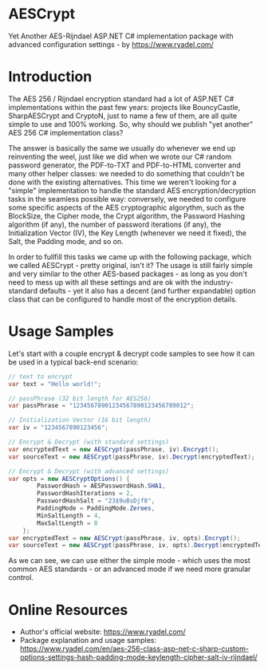 # AESCrypt
Yet Another AES-Rijndael ASP.NET C# implementation package with advanced configuration settings - by https://www.ryadel.com/

# Introduction
The AES 256 / Rijndael encryption standard had a lot of ASP.NET C# implementations within the past few years: projects like BouncyCastle, SharpAESCrypt and CryptoN, just to name a few of them, are all quite simple to use and 100% working. So, why should we publish "yet another" AES 256 C# implementation class?

The answer is basically the same we usually do whenever we end up reinventing the weel, just like we did when we wrote our C# random password generator, the PDF-to-TXT and PDF-to-HTML converter and many other helper classes: we needed to do something that couldn't be done with the existing alternatives. This time we weren't looking for a "simple" implementation to handle the standard AES encryption/decryption tasks in the seamless possible way: conversely, we needed to configure some specific aspects of the AES cryptographic algorythm, such as the BlockSize, the Cipher mode, the Crypt algorithm, the Password Hashing algorithm (if any), the number of password iterations (if any), the Initialization Vector (IV), the Key Length (whenever we need it fixed), the Salt, the Padding mode, and so on.

In order to fullfill this tasks we came up with the following package, which we called AESCrypt - pretty original, isn't it? The usage is still fairly simple and very similar to the other AES-based packages - as long as you don't need to mess up with all these settings and are ok with the industry-standard defaults - yet it also has a decent (and further expandable) option class that can be configured to handle most of the encryption details.

# Usage Samples
Let's start with a couple encrypt & decrypt code samples to see how it can be used in a typical back-end scenario:

```csharp
// text to encrypt
var text = "Hello world!";

// passPhrase (32 bit length for AES256)
var passPhrase = "12345678901234567890123456789012";

// Initialization Vector (16 bit length)
var iv = "1234567890123456";

// Encrypt & Decrypt (with standard settings)
var encryptedText = new AESCrypt(passPhrase, iv).Encrypt();
var sourceText = new AESCrypt(passPhrase, iv).Decrypt(encryptedText);

// Encrypt & Decrypt (with advanced settings)
var opts = new AESCryptOptions() {
        PasswordHash = AESPasswordHash.SHA1,
        PasswordHashIterations = 2,
        PasswordHashSalt = "23$9uBsDjf8",
        PaddingMode = PaddingMode.Zeroes,
        MinSaltLength = 4,
        MaxSaltLength = 8
    };
var encryptedText = new AESCrypt(passPhrase, iv, opts).Encrypt();
var sourceText = new AESCrypt(passPhrase, iv, opts).Decrypt(encryptedText);
```

As we can see, we can use either the simple mode - which uses the most common AES standards - or an advanced mode if we need more granular control.

# Online Resources
* Author's official website: https://www.ryadel.com/
* Package explanation and usage samples: https://www.ryadel.com/en/aes-256-class-asp-net-c-sharp-custom-options-settings-hash-padding-mode-keylength-cipher-salt-iv-rijndael/
